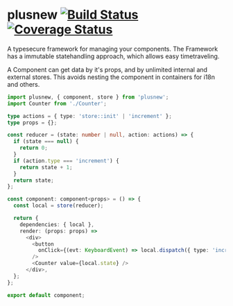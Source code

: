 # plusnew [![Build Status](	https://img.shields.io/travis/plusnew/plusnew.svg?maxAge=0)](https://travis-ci.org/plusnew/plusnew) [![Coverage Status](https://img.shields.io/coveralls/github/plusnew/plusnew.svg?maxAge=0)](https://coveralls.io/github/plusnew/plusnew)

A typesecure framework for managing your components.
The Framework has a immutable statehandling approach, which allows easy timetraveling.

A Component can get data by it's props, and by unlimited internal and external stores.
This avoids nesting the component in containers for i18n and others.

```ts
import plusnew, { component, store } from 'plusnew';
import Counter from './Counter';

type actions = { type: 'store::init' | 'increment' };
type props = {};

const reducer = (state: number | null, action: actions) => {
  if (state === null) {
    return 0;
  }
  if (action.type === 'increment') {
    return state + 1;
  }
  return state;
};

const component: component<props> = () => {
  const local = store(reducer);

  return {
    dependencies: { local },
    render: (props: props) =>
      <div>
        <button
          onClick={(evt: KeyboardEvent) => local.dispatch({ type: 'increment' })}
        />
        <Counter value={local.state} />
      </div>,
  };
};

export default component;


```

